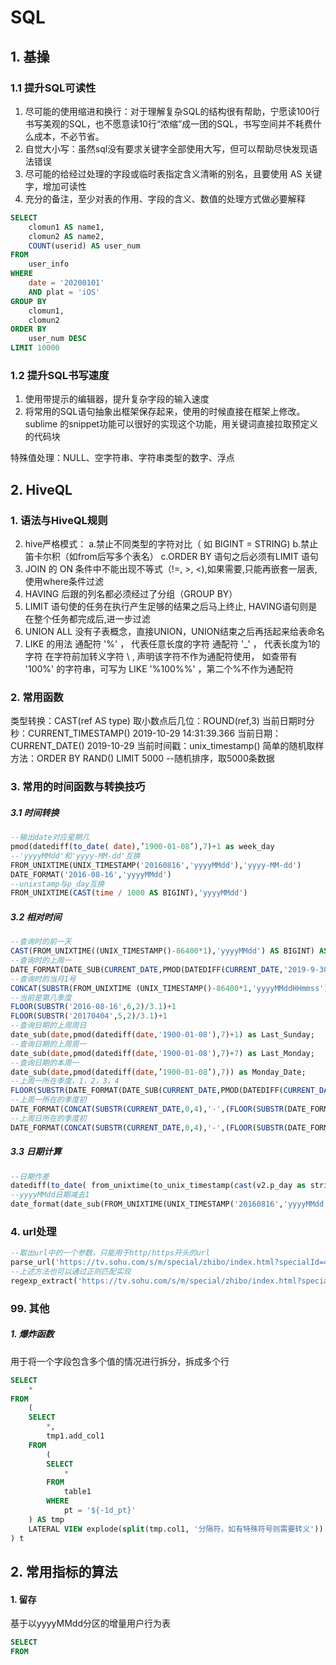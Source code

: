 # SQL



## 1. 基操

### 1.1 提升SQL可读性

1. 尽可能的使用缩进和换行：对于理解复杂SQL的结构很有帮助，宁愿读100行书写美观的SQL，也不愿意读10行“浓缩”成一团的SQL，书写空间并不耗费什么成本，不必节省。
2. 自觉大小写：虽然sql没有要求关键字全部使用大写，但可以帮助尽快发现语法错误
3. 尽可能的给经过处理的字段或临时表指定含义清晰的别名，且要使用 AS 关键字，增加可读性  
4. 充分的备注，至少对表的作用、字段的含义、数值的处理方式做必要解释

```sql
SELECT 
	clomun1 AS name1,
	clomun2 AS name2,
	COUNT(userid) AS user_num
FROM 
	user_info
WHERE
	date = '20200101'
	AND plat = 'iOS'
GROUP BY
	clomun1,
	clomun2
ORDER BY 
	user_num DESC 
LIMIT 10000
```



### 1.2 提升SQL书写速度

1. 使用带提示的编辑器，提升复杂字段的输入速度
2. 将常用的SQL语句抽象出框架保存起来，使用的时候直接在框架上修改。sublime 的snippet功能可以很好的实现这个功能，用关键词直接拉取预定义的代码块



特殊值处理：NULL、空字符串、字符串类型的数字、浮点



## 2. HiveQL

### 1. 语法与HiveQL规则

2. hive严格模式：
    a.禁止不同类型的字符对比（ 如 BIGINT = STRING)
    b.禁止笛卡尔积（如from后写多个表名）
    c.ORDER BY 语句之后必须有LIMIT 语句
3. JOIN 的 ON 条件中不能出现不等式（!=, >, <),如果需要,只能再嵌套一层表,使用where条件过滤
5. HAVING 后跟的列名都必须经过了分组（GROUP BY）
6. LIMIT 语句使的任务在执行产生足够的结果之后马上终止, HAVING语句则是在整个任务都完成后,进一步过滤
8. UNION ALL 没有子表概念，直接UNION，UNION结束之后再括起来给表命名
6. LIKE 的用法
    通配符 '%' ， 代表任意长度的字符
    通配符 '_' ， 代表长度为1的字符
    在字符前加转义字符 \ , 声明该字符不作为通配符使用， 如查带有 '100%' 的字符串，可写为  LIKE '%100\%%' ，第二个%不作为通配符

### 2. 常用函数

类型转换：CAST(ref AS type) 
取小数点后几位：ROUND(ref,3) 
当前日期时分秒：CURRENT_TIMESTAMP() 2019-10-29 14:31:39.366
当前日期：CURRENT_DATE() 2019-10-29
当前时间戳：unix_timestamp()
简单的随机取样方法：ORDER BY RAND() LIMIT 5000 --随机排序，取5000条数据

### 3. 常用的时间函数与转换技巧

##### 3.1 时间转换

```sql
--输出date对应星期几
pmod(datediff(to_date( date),’1900-01-08’),7)+1 as week_day 
--'yyyyMMdd'和'yyyy-MM-dd'互换
FROM_UNIXTIME(UNIX_TIMESTAMP('20160816','yyyyMMdd'),'yyyy-MM-dd')
DATE_FORMAT('2016-08-16','yyyyMMdd') 
--unixstamp与p_day互换
FROM_UNIXTIME(CAST(time / 1000 AS BIGINT),'yyyyMMdd')
```

##### 3.2 相对时间

```sql
--查询时的前一天
CAST(FROM_UNIXTIME((UNIX_TIMESTAMP()-86400*1),'yyyyMMdd') AS BIGINT) AS yesterday 
--查询时的上周一
DATE_FORMAT(DATE_SUB(CURRENT_DATE,PMOD(DATEDIFF(CURRENT_DATE,'2019-9-30'),7)+7),'yyyyMMdd') AS last_Monday
--查询时的当月1号
CONCAT(SUBSTR(FROM_UNIXTIME (UNIX_TIMESTAMP()-86400*1,'yyyyMMddHHmmss'),0,6),'01') this_month_1th
--当前是第几季度
FLOOR(SUBSTR('2016-08-16',6,2)/3.1)+1
FLOOR(SUBSTR('20170404',5,2)/3.1)+1
--查询日期的上周周日
date_sub(date,pmod(datediff(date,'1900-01-08'),7)+1) as Last_Sunday;
--查询日期的上周周一
date_sub(date,pmod(datediff(date,'1900-01-08'),7)+7) as Last_Monday;
--查询日期的本周一
date_sub(date,pmod(datediff(date,’1900-01-08’),7)) as Monday_Date;
--上周一所在季度，1，2，3，4
FLOOR(SUBSTR(DATE_FORMAT(DATE_SUB(CURRENT_DATE,PMOD(DATEDIFF(CURRENT_DATE,'2019-9-30'),7)+7),'yyyyMMdd'),5,2)/3.1)+1 
--上周一所在的季度初
DATE_FORMAT(CONCAT(SUBSTR(CURRENT_DATE,0,4),'-',(FLOOR(SUBSTR(DATE_FORMAT(DATE_SUB(CURRENT_DATE,PMOD(DATEDIFF(CURRENT_DATE,'2019-9-30'),7)+7),'yyyyMMdd'),5,2)/3.1)+1)*3,'-','01'),'yyyyMMdd') 
--上周日所在的季度初
DATE_FORMAT(CONCAT(SUBSTR(CURRENT_DATE,0,4),'-',(FLOOR(SUBSTR(DATE_FORMAT(DATE_SUB(CURRENT_DATE,PMOD(DATEDIFF(CURRENT_DATE,'2019-9-30'),7)+1),'yyyyMMdd'),5,2)/3.1)+1)*3,'-','01'),'yyyyMMdd') 
```

##### 3.3 日期计算

```sql
--日期作差
datediff(to_date( from_unixtime(to_unix_timestamp(cast(v2.p_day as string),'yyyyMMdd'),'yyyy-MM-dd')),to_date( from_unixtime(to_unix_timestamp(cast(v1.p_day as string),'yyyyMMdd'),'yyyy-MM-dd')))
--yyyyMMdd日期减去1
date_format(date_sub(FROM_UNIXTIME(UNIX_TIMESTAMP('20160816','yyyyMMdd'),'yyyy-MM-dd'), 1), 'yyyyMMdd')
```

### 4. url处理

```sql
--取出url中的一个参数，只能用于http/https开头的url
parse_url('https://tv.sohu.com/s/m/special/zhibo/index.html?specialId=42','QUERY', 'specialId') 
--上述方法也可以通过正则匹配实现
regexp_extract('https://tv.sohu.com/s/m/special/zhibo/index.html?specialId=42', 'specialId=([^&]+)', 1) --取出specialId字段的值
```



### 99. 其他

##### 1. 爆炸函数

用于将一个字段包含多个值的情况进行拆分，拆成多个行

```sql
SELECT 
    *
FROM 
    (
    SELECT 
        *, 
        tmp1.add_col1
    FROM 
        (
        SELECT 
            *
        FROM 
            table1
        WHERE 
            pt = '${-1d_pt}'
    ) AS tmp
    LATERAL VIEW explode(split(tmp.col1, '分隔符，如有特殊符号则需要转义')) tmp1 AS add_col1
) t
```





## 2. 常用指标的算法

#### 1. 留存

基于以yyyyMMdd分区的增量用户行为表

```sql
SELECT 
FROM 

```







